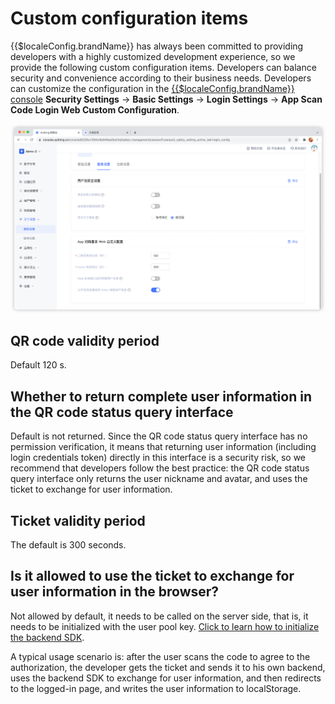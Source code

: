 # Custom configuration items

<LastUpdated/>

{{$localeConfig.brandName}} has always been committed to providing developers with a highly customized development experience, so we provide the following custom configuration items. Developers can balance security and convenience according to their business needs. Developers can customize the configuration in the [{{$localeConfig.brandName}} console](https://console.genauth.ai/console/userpool) **Security Settings** -> **Basic Settings** -> **Login Settings** -> **App Scan Code Login Web Custom Configuration**.

![](../../images/qrcode-setting.png)

## QR code validity period

Default 120 s.

## Whether to return complete user information in the QR code status query interface

Default is not returned. Since the QR code status query interface has no permission verification, it means that returning user information (including login credentials token) directly in this interface is a security risk, so we recommend that developers follow the best practice: the QR code status query interface only returns the user nickname and avatar, and uses the ticket to exchange for user information.

## Ticket validity period

The default is 300 seconds.

## Is it allowed to use the ticket to exchange for user information in the browser?

Not allowed by default, it needs to be called on the server side, that is, it needs to be initialized with the user pool key. [Click to learn how to initialize the backend SDK](/reference/sdk-for-node/README.md).

A typical usage scenario is: after the user scans the code to agree to the authorization, the developer gets the ticket and sends it to his own backend, uses the backend SDK to exchange for user information, and then redirects to the logged-in page, and writes the user information to localStorage.
